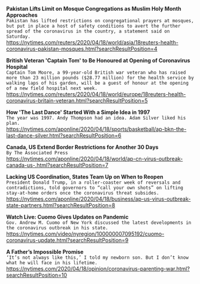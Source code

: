 **Pakistan Lifts Limit on Mosque Congregations as Muslim Holy Month Approaches**\
`Pakistan has lifted restrictions on congregational prayers at mosques, but put in place a host of safety conditions to avert the further spread of the coronavirus in the country, a statement said on Saturday.`\
https://nytimes.com/reuters/2020/04/18/world/asia/18reuters-health-coronavirus-pakistan-mosques.html?searchResultPosition=4

**British Veteran 'Captain Tom' to Be Honoured at Opening of Coronavirus Hospital**\
`Captain Tom Moore, a 99-year-old British war veteran who has raised more than 23 million pounds ($28.77 million) for the health service by walking laps of his garden, will be a guest of honour at the opening of a new field hospital next week.`\
https://nytimes.com/reuters/2020/04/18/world/europe/18reuters-health-coronavirus-britain-veteran.html?searchResultPosition=5

**How 'The Last Dance' Started With a Simple Idea in 1997**\
`The year was 1997. Andy Thompson had an idea. Adam Silver liked his plan.`\
https://nytimes.com/aponline/2020/04/18/sports/basketball/ap-bkn-the-last-dance-silver.html?searchResultPosition=6

**Canada, US Extend Border Restrictions for Another 30 Days**\
`By The Associated Press`\
https://nytimes.com/aponline/2020/04/18/world/ap-cn-virus-outbreak-canada-us-.html?searchResultPosition=7

**Lacking US Coordination, States Team Up on When to Reopen**\
`President Donald Trump, in a roller-coaster week of reversals and contradictions, told governors to “call your own shots” on lifting stay-at-home orders once the coronavirus threat subsides.`\
https://nytimes.com/aponline/2020/04/18/business/ap-us-virus-outbreak-state-partners.html?searchResultPosition=8

**Watch Live: Cuomo Gives Updates on Pandemic**\
`Gov. Andrew M. Cuomo of New York discussed the latest developments in the coronavirus outbreak in his state.`\
https://nytimes.com/video/nyregion/100000007095192/cuomo-coronavirus-update.html?searchResultPosition=9

**A Father’s Impossible Promise**\
`‘It’s not always like this,’ I told my newborn son. But I don’t know what he will face in his lifetime.`\
https://nytimes.com/2020/04/18/opinion/coronavirus-parenting-war.html?searchResultPosition=10

